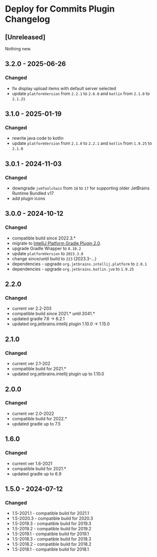 <!-- Keep a Changelog guide -> https://keepachangelog.com -->

# Deploy for Commits Plugin Changelog

## [Unreleased]
Nothing new.

## 3.2.0 - 2025-06-26

### Changed
- fix display upload items with default server selected
- update `platformVersion` from `2.2.1` to `2.6.0` and `kotlin` from `2.1.0` to `2.1.21`

## 3.1.0 - 2025-01-19

### Changed
- rewrite java code to kotlin
- update `platformVersion` from `2.1.0` to `2.2.1` and `kotlin` from `1.9.25` to `2.1.0`

## 3.0.1 - 2024-11-03

### Changed
- downgrade `jvmToolchain` from `18` to `17` for supporting older JetBrains Runtime Bundled v17
- add plugin icons

## 3.0.0 - 2024-10-12

### Changed
- compatible build since 2022.3.*
- migrate to [IntelliJ Platform Gradle Plugin 2.0](https://blog.jetbrains.com/platform/2024/07/intellij-platform-gradle-plugin-2-0/).
- upgrade Gradle Wrapper to `8.10.2`
- update `platformVersion` to `2023.3.8`
- change since/until build to `223` (2023.3-...)
- dependencies - upgrade `org.jetbrains.intellij.platform` to `2.0.1`
- dependencies - upgrade `org.jetbrains.kotlin.jvm` to `1.9.25`

## 2.2.0

### Changed
- current ver 2.2-203
- compatible build since 2021.* until 2041.*
- updated gradle 7.6 -> 8.2.1
- updated org.jetbrains.intellij plugin 1.10.0 -> 1.15.0

## 2.1.0

### Changed
- current ver 2.1-202
- compatible build for 2021.*
- updated org.jetbrains.intellij plugin up to 1.10.0

## 2.0.0

### Changed
- current ver 2.0-2022
- compatible build for 2022.*
- updated gradle up to 7.5

## 1.6.0

### Changed
- current ver 1.6-2021
- compatible build for 2021.*
- updated gradle up to 6.9

## 1.5.0 - 2024-07-12

### Changed
* 1.5-2021.1 - compatible build for 2021.1
* 1.5-2020.3 - compatible build for 2020.3
* 1.5-2019.3 - compatible build for 2019.3
* 1.5-2019.2 - compatible build for 2019.2
* 1.5-2019.1 - compatible build for 2019.1
* 1.5-2018.3 - compatible build for 2018.3
* 1.5-2018.2 - compatible build for 2018.2
* 1.5-2018.1 - compatible build for 2018.1
